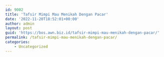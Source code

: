 ```yaml
---
id: 9002
title: 'Tafsir Mimpi Mau Menikah Dengan Pacar'
date: '2022-11-20T18:52:01+00:00'
author: admin
layout: post
guid: 'https://bos.awn.biz.id/tafsir-mimpi-mau-menikah-dengan-pacar/'
permalink: /tafsir-mimpi-mau-menikah-dengan-pacar/
categories:
    - Uncategorized
---
```



